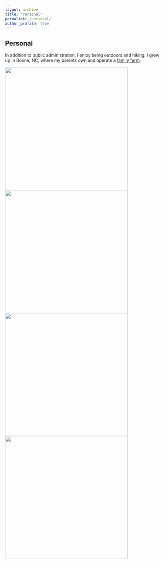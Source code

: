 ```yaml
---
layout: archive
title: "Personal"
permalink: /personal/
author_profile: true
---
```


## Personal

In addition to public administration, I enjoy being outdoors and hiking. I grew up in Boone, NC, where my parents own and operate a 
[family farm](https://www.facebook.com/profile.php?id=100064850944088). 


<img src="/images/personal/NOLA.jpg" width="400" /> <img src="/images/personal/WV.jpg" width="400"/> 
<img src="/images/personal/giannis.JPG" width="400" /> <img src="/images/personal/fam.JPG" width="400"/> 
